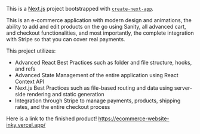 This is a [Next.js](https://nextjs.org/) project bootstrapped with [`create-next-app`](https://github.com/vercel/next.js/tree/canary/packages/create-next-app).

This is an e-commerce application with modern design and animations, the ability to add and edit products on the go using Sanity, all advanced cart, and checkout functionalities, and most importantly, the complete integration with Stripe so that you can cover real payments.

This project utilizes:
- Advanced React Best Practices such as folder and file structure, hooks, and refs
- Advanced State Management of the entire application using React Context API
- Next.js Best Practices such as file-based routing and data using server-side rendering and static generation
- Integration through Stripe to manage payments, products, shipping rates, and the entire checkout process

Here is a link to the finished product! https://ecommerce-website-inky.vercel.app/
